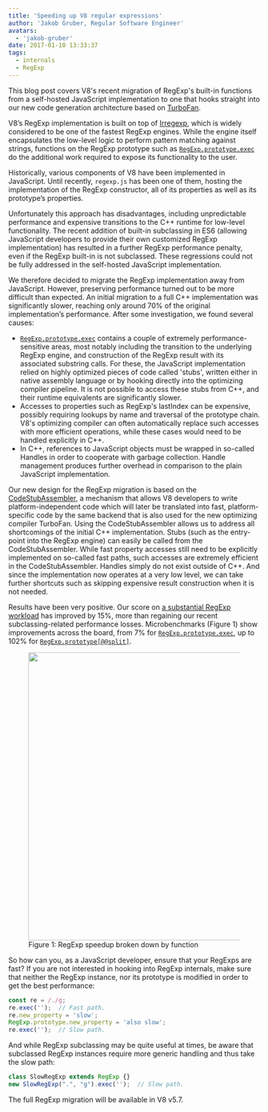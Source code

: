 ```yaml
---
title: 'Speeding up V8 regular expressions'
author: 'Jakob Gruber, Regular Software Engineer'
avatars:
  - 'jakob-gruber'
date: 2017-01-10 13:33:37
tags:
  - internals
  - RegExp
---
```

This blog post covers V8's recent migration of RegExp's built-in functions from a self-hosted JavaScript implementation to one that hooks straight into our new code generation architecture based on [TurboFan](/blog/v8-release-56).

V8’s RegExp implementation is built on top of [Irregexp](https://blog.chromium.org/2009/02/irregexp-google-chromes-new-regexp.html), which is widely considered to be one of the fastest RegExp engines. While the engine itself encapsulates the low-level logic to perform pattern matching against strings, functions on the RegExp prototype such as [`RegExp.prototype.exec`](https://developer.mozilla.org/en-US/docs/Web/JavaScript/Reference/Global_Objects/RegExp/exec) do the additional work required to expose its functionality to the user.

Historically, various components of V8 have been implemented in JavaScript. Until recently, `regexp.js` has been one of them, hosting the implementation of the RegExp constructor, all of its properties as well as its prototype’s properties.

Unfortunately this approach has disadvantages, including unpredictable performance and expensive transitions to the C++ runtime for low-level functionality. The recent addition of built-in subclassing in ES6 (allowing JavaScript developers to provide their own customized RegExp implementation) has resulted in a further RegExp performance penalty, even if the RegExp built-in is not subclassed. These regressions could not be fully addressed in the self-hosted JavaScript implementation.

We therefore decided to migrate the RegExp implementation away from JavaScript.  However, preserving performance turned out to be more difficult than expected. An initial migration to a full C++ implementation was significantly slower, reaching only around 70% of the original implementation’s performance.  After some investigation, we found several causes:

- [`RegExp.prototype.exec`](https://developer.mozilla.org/en-US/docs/Web/JavaScript/Reference/Global_Objects/RegExp/exec) contains a couple of extremely performance-sensitive areas, most notably including the transition to the underlying RegExp engine, and construction of the RegExp result with its associated substring calls. For these, the JavaScript implementation relied on highly optimized pieces of code called 'stubs', written either in native assembly language or by hooking directly into the optimizing compiler pipeline. It is not possible to access these stubs from C++, and their runtime equivalents are significantly slower.
- Accesses to properties such as RegExp's lastIndex can be expensive, possibly requiring lookups by name and traversal of the prototype chain. V8's optimizing compiler can often automatically replace such accesses with more efficient operations, while these cases would need to be handled explicitly in C++.
- In C++, references to JavaScript objects must be wrapped in so-called Handles in order to cooperate with garbage collection. Handle management produces further overhead in comparison to the plain JavaScript implementation.

Our new design for the RegExp migration is based on the [CodeStubAssembler](/blog/csa), a mechanism that allows V8 developers to write platform-independent code which will later be translated into fast, platform-specific code by the same backend that is also used for the new optimizing compiler TurboFan. Using the CodeStubAssembler allows us to address all shortcomings of the initial C++ implementation. Stubs (such as the entry-point into the RegExp engine) can easily be called from the CodeStubAssembler. While fast property accesses still need to be explicitly implemented on so-called fast paths, such accesses are extremely efficient in the CodeStubAssembler. Handles simply do not exist outside of C++. And since the implementation now operates at a very low level, we can take further shortcuts such as skipping expensive result construction when it is not needed.

Results have been very positive. Our score on [a substantial RegExp workload](https://github.com/chromium/octane/blob/master/regexp.js) has improved by 15%, more than regaining our recent subclassing-related performance losses. Microbenchmarks (Figure 1) show improvements across the board, from 7% for [`RegExp.prototype.exec`](https://developer.mozilla.org/en-US/docs/Web/JavaScript/Reference/Global_Objects/RegExp/exec), up to 102% for [`RegExp.prototype[@@split]`](https://developer.mozilla.org/en-US/docs/Web/JavaScript/Reference/Global_Objects/RegExp/@@split).

<figure>
  <img src="/_img/speeding-up-regular-expressions/perf.png" width="1024" height="576" alt="" loading="lazy">
  <figcaption>Figure 1: RegExp speedup broken down by function</figcaption>
</figure>

So how can you, as a JavaScript developer, ensure that your RegExps are fast? If you are not interested in hooking into RegExp internals, make sure that neither the RegExp instance, nor its prototype is modified in order to get the best performance:

```js
const re = /./g;
re.exec('');  // Fast path.
re.new_property = 'slow';
RegExp.prototype.new_property = 'also slow';
re.exec('');  // Slow path.
```

And while RegExp subclassing may be quite useful at times, be aware that subclassed RegExp instances require more generic handling and thus take the slow path:

```js
class SlowRegExp extends RegExp {}
new SlowRegExp(".", "g").exec('');  // Slow path.
```

The full RegExp migration will be available in V8 v5.7.
